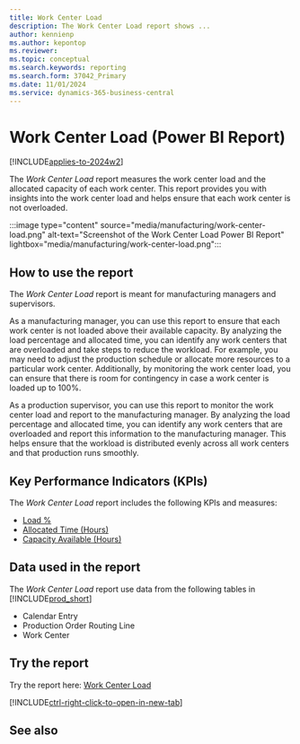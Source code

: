 ```yaml
---
title: Work Center Load
description: The Work Center Load report shows ...
author: kennienp
ms.author: kepontop
ms.reviewer:
ms.topic: conceptual
ms.search.keywords: reporting
ms.search.form: 37042_Primary
ms.date: 11/01/2024
ms.service: dynamics-365-business-central
---
```


# Work Center Load (Power BI Report)

[!INCLUDE[applies-to-2024w2](includes/applies-to-2024w2.md)]

The *Work Center Load* report measures the work center load and the allocated capacity of each work center. This report provides you with insights into the work center load and helps ensure that each work center is not overloaded.

:::image type="content" source="media/manufacturing/work-center-load.png" alt-text="Screenshot of the Work Center Load Power BI Report" lightbox="media/manufacturing/work-center-load.png":::

## How to use the report

The *Work Center Load* report is meant for manufacturing managers and supervisors.

As a manufacturing manager, you can use this report to ensure that each work center is not loaded above their available capacity. By analyzing the load percentage and allocated time, you can identify any work centers that are overloaded and take steps to reduce the workload. For example, you may need to adjust the production schedule or allocate more resources to a particular work center. Additionally, by monitoring the work center load, you can ensure that there is room for contingency in case a work center is loaded up to 100%.

As a production supervisor, you can use this report to monitor the work center load and report to the manufacturing manager. By analyzing the load percentage and allocated time, you can identify any work centers that are overloaded and report this information to the manufacturing manager. This helps ensure that the workload is distributed evenly across all work centers and that production runs smoothly.

## Key Performance Indicators (KPIs)

The *Work Center Load* report includes the following KPIs and measures: 

- [Load %](manufacturing-powerbi-manufacturing-kpis.md#load-)
- [Allocated Time (Hours)](manufacturing-powerbi-manufacturing-kpis.md#allocated-time-hours)
- [Capacity Available (Hours)](manufacturing-powerbi-manufacturing-kpis.md#capacity-available-hours)

## Data used in the report

The *Work Center Load* report use data from the following tables in [!INCLUDE[prod_short](includes/prod_short.md)]

- Calendar Entry
- Production Order Routing Line
- Work Center
  
## Try the report

Try the report here: [Work Center Load](https://businesscentral.dynamics.com?page=37042)

[!INCLUDE[ctrl-right-click-to-open-in-new-tab](includes/ctrl-right-click-to-open-in-new-tab.md)]

## See also
